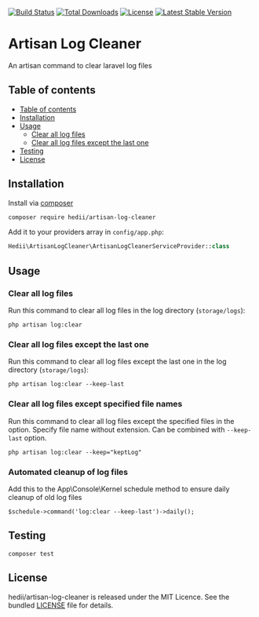 [![Build Status](https://github.com/hedii/artisan-log-cleaner/workflows/Tests/badge.svg)](https://github.com/hedii/artisan-log-cleaner/actions)
[![Total Downloads](https://poser.pugx.org/hedii/artisan-log-cleaner/downloads)](//packagist.org/packages/hedii/artisan-log-cleaner)
[![License](https://poser.pugx.org/hedii/artisan-log-cleaner/license)](//packagist.org/packages/hedii/artisan-log-cleaner)
[![Latest Stable Version](https://poser.pugx.org/hedii/artisan-log-cleaner/v)](//packagist.org/packages/hedii/artisan-log-cleaner)

# Artisan Log Cleaner

An artisan command to clear laravel log files

## Table of contents

- [Table of contents](#table-of-contents)
- [Installation](#installation)
- [Usage](#usage)
  - [Clear all log files](#clear-all-log-files)
  - [Clear all log files except the last one](#clear-all-log-files-except-the-last-one)
- [Testing](#testing)
- [License](#license)

## Installation

Install via [composer](https://getcomposer.org/doc/00-intro.md)

```sh
composer require hedii/artisan-log-cleaner
```

Add it to your providers array in `config/app.php`:

```php
Hedii\ArtisanLogCleaner\ArtisanLogCleanerServiceProvider::class
```

## Usage

### Clear all log files

Run this command to clear all log files in the log directory (`storage/logs`):

```
php artisan log:clear
```

### Clear all log files except the last one

Run this command to clear all log files except the last one in the log directory (`storage/logs`):

```
php artisan log:clear --keep-last
```

### Clear all log files except specified file names

Run this command to clear all log files except the specified files in the option. Specify file name without extension. Can be combined with `--keep-last` option.

```
php artisan log:clear --keep="keptLog"
```

### Automated cleanup of log files 

Add this to the App\Console\Kernel schedule method to ensure daily cleanup of old log files

```
$schedule->command('log:clear --keep-last')->daily();
```

## Testing

```
composer test
```

## License

hedii/artisan-log-cleaner is released under the MIT Licence. See the bundled [LICENSE](https://github.com/hedii/artisan-log-cleaner/blob/master/LICENSE.md) file for details.
